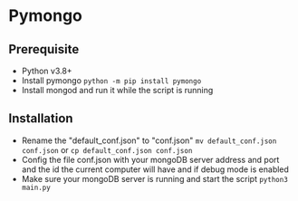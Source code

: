 # Pymongo

## Prerequisite
- Python v3.8+
- Install pymongo `python -m pip install pymongo`
- Install mongod and run it while the script is running

## Installation
- Rename the "default_conf.json" to "conf.json" `mv default_conf.json conf.json` or `cp default_conf.json conf.json`
- Config the file conf.json with your mongoDB server address and port and the id the current computer will have and if debug mode is enabled
- Make sure your mongoDB server is running and start the script `python3 main.py`
